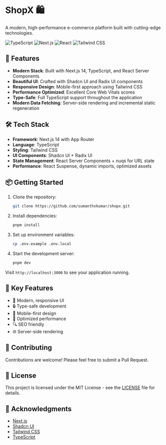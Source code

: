 # ShopX 🛍️

A modern, high-performance e-commerce platform built with cutting-edge technologies.

![TypeScript](https://img.shields.io/badge/TypeScript-007ACC?style=for-the-badge&logo=typescript&logoColor=white)
![Next.js](https://img.shields.io/badge/Next.js-000000?style=for-the-badge&logo=next.js&logoColor=white)
![React](https://img.shields.io/badge/React-61DAFB?style=for-the-badge&logo=react&logoColor=black)
![Tailwind CSS](https://img.shields.io/badge/Tailwind_CSS-38B2AC?style=for-the-badge&logo=tailwind-css&logoColor=white)

## 🚀 Features

- **Modern Stack**: Built with Next.js 14, TypeScript, and React Server Components
- **Beautiful UI**: Crafted with Shadcn UI and Radix UI components
- **Responsive Design**: Mobile-first approach using Tailwind CSS
- **Performance Optimized**: Excellent Core Web Vitals scores
- **Type-Safe**: Full TypeScript support throughout the application
- **Modern Data Fetching**: Server-side rendering and incremental static regeneration

## 🛠️ Tech Stack

- **Framework**: Next.js 14 with App Router
- **Language**: TypeScript
- **Styling**: Tailwind CSS
- **UI Components**: Shadcn UI + Radix UI
- **State Management**: React Server Components + nuqs for URL state
- **Performance**: React Suspense, dynamic imports, optimized assets

## 📦 Getting Started

1. Clone the repository:
   ```bash
   git clone https://github.com/sumanthxkumar/shopx.git
   ```

2. Install dependencies:
   ```bash
   pnpm install
   ```

3. Set up environment variables:
   ```bash
   cp .env.example .env.local
   ```

4. Start the development server:
   ```bash
   pnpm dev
   ```

Visit `http://localhost:3000` to see your application running.

## 📱 Key Features

- 🎨 Modern, responsive UI
- 🔒 Type-safe development
- 📱 Mobile-first design
- 🚀 Optimized performance
- 🔍 SEO friendly
- 🌐 Server-side rendering

## 🤝 Contributing

Contributions are welcome! Please feel free to submit a Pull Request.

## 📄 License

This project is licensed under the MIT License - see the [LICENSE](LICENSE) file for details.

## 🙏 Acknowledgments

- [Next.js](https://nextjs.org/)
- [Shadcn UI](https://ui.shadcn.com/)
- [Tailwind CSS](https://tailwindcss.com/)
- [TypeScript](https://www.typescriptlang.org/)